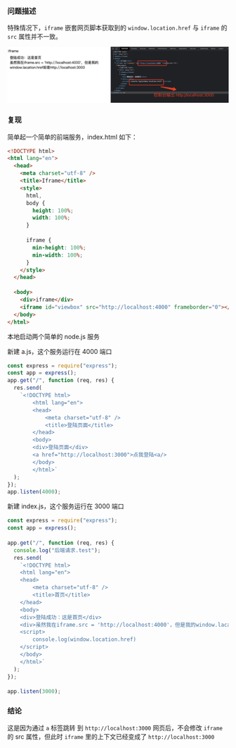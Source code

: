 ### 问题描述

特殊情况下，`iframe` 嵌套网页脚本获取到的 `window.location.href` 与 `iframe` 的 `src` 属性并不一致。

![image](../../imgs/iframe-01.jpg)

### 复现

简单起一个简单的前端服务，index.html 如下：

```html
<!DOCTYPE html>
<html lang="en">
  <head>
    <meta charset="utf-8" />
    <title>Iframe</title>
    <style>
      html,
      body {
        height: 100%;
        width: 100%;
      }

      iframe {
        min-height: 100%;
        min-width: 100%;
      }
    </style>
  </head>

  <body>
    <div>iframe</div>
    <iframe id="viewbox" src="http://localhost:4000" frameborder="0"></iframe>
  </body>
</html>
```

本地启动两个简单的 node.js 服务

新建 a.js，这个服务运行在 4000 端口

```js
const express = require("express");
const app = express();
app.get("/", function (req, res) {
  res.send(
    `<!DOCTYPE html>
        <html lang="en">
        <head>
            <meta charset="utf-8" />
            <title>登陆页面</title>
        </head>
        <body>
        <div>登陆页面</div>
        <a href="http://localhost:3000">点我登陆<a/>
        </body>
        </html>`
  );
});
app.listen(4000);
```

新建 index.js，这个服务运行在 3000 端口

```js
const express = require("express");
const app = express();

app.get("/", function (req, res) {
  console.log("后端请求.test");
  res.send(
    `<!DOCTYPE html>
    <html lang="en">
    <head>
        <meta charset="utf-8" />
        <title>首页</title>
    </head>
    <body>
    <div>登陆成功：这是首页</div>
    <div>虽然我在iframe.src = 'http://localhost:4000'，但是我的window.lacation.href却是http://localhost:3000</div>
    <script>
        console.log(window.location.href)
    </script>
    </body>
    </html>`
  );
});

app.listen(3000);
```

### 结论

这是因为通过 `a` 标签跳转 到 `http://localhost:3000` 网页后，不会修改 `iframe` 的 src 属性，但此时 `iframe` 里的上下文已经变成了 `http://localhost:3000`
